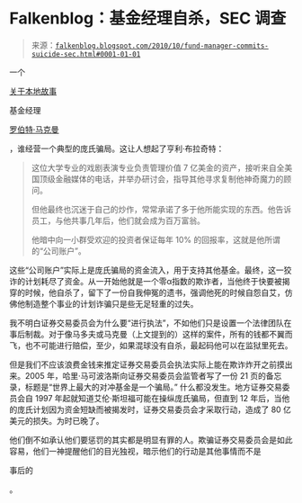 <!--yml

类别：未分类

日期：2024-05-12 21:18:15

-->

# Falkenblog：基金经理自杀，SEC 调查

> 来源：[`falkenblog.blogspot.com/2010/10/fund-manager-commits-suicide-sec.html#0001-01-01`](http://falkenblog.blogspot.com/2010/10/fund-manager-commits-suicide-sec.html#0001-01-01)

一个

[关于本地故事](http://www.startribune.com/premium/105556728.html?elr=KArksUUUoDEy3LGDiO7aiU)

基金经理

[罗伯特·马克曼](http://www.markman.com/pages/markmanHome.aspx?spid=89472&ptype=HOME)

，谁经营一个典型的庞氏骗局。这让人想起了亨利·布拉奇特：

> 这位大学专业的戏剧表演专业负责管理价值 7 亿美金的资产，接听来自全美国顶级金融媒体的电话，并举办研讨会，指导其他寻求复制他神奇魔力的顾问。
> 
> 但他最终也沉迷于自己的炒作，常常承诺了多于他所能实现的东西。他告诉员工，与他共事几年后，他们就会成为百万富翁。
> 
> 他暗中向一小群受欢迎的投资者保证每年 10% 的回报率，这就是他所谓的“公司账户”。 

这些“公司账户”实际上是庞氏骗局的资金流入，用于支持其他基金。最终，这一狡诈的计划耗尽了资金。从一开始他就是一个零α指数的欺诈者，当他终于快要被揭穿的时候，他自杀了，留下了一份自我伸冤的遗书，强调他死的时候自怨自艾，仿佛他制造整个事业的计划诈骗只是些无足轻重的过失。

我不明白证券交易委员会为什么要“进行执法”，不如他们只是设置一个法律团队在事后制裁。对于像马多夫或马克曼（上文提到的）这样的案件，所有的钱都不翼而飞，也不可能进行赔偿，至少，如果混球没有自杀，最起码他可以在监狱里死去。

但是我们不应该浪费金钱来推定证券交易委员会执法实际上能在欺诈炸开之前摸出来。2005 年，哈里·马可波洛斯向证券交易委员会监管者写了一份 21 页的备忘录，标题是“世界上最大的对冲基金是一个骗局。” 什么都没发生。地方证券交易委员会自 1997 年起就知道艾伦·斯坦福可能在操纵庞氏骗局，但直到 12 年后，当他的庞氏计划因为资金短缺而被揭发时，证券交易委员会才采取行动，造成了 80 亿美元的损失。为时已晚了。

他们倒不如承认他们要惩罚的其实都是明显有罪的人。欺骗证券交易委员会是如此容易，他们一神提醒他们的目光独视，暗示他们的行动是其他事情而不是

事后的

。
